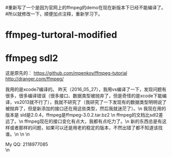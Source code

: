 #重新写了一个是因为官网上的ffmpeg的demo在现在新版本下已经不能编译了。
#所以就修改一下，顺便加点注释，重新学习下。
# ffmpeg-turtoral-modified
# ffmpeg sdl2
这是原先的：
https://github.com/mpenkov/ffmpeg-tutorial
http://dranger.com/ffmpeg/


我用的是xcode7编译的。
昨天（2016_05_27），我用vs编译了一下，发现问题有很多，很多编译错误（很多接口、数据类型被抛弃了，但是奇怪的是xcode下能编译，vs2013就不行了），我就不研究了（我研究了一下发现有的数据类型明明说了被抛弃了，但是新添加的接口还在用这些类型，然后我就迷茫了）。\n
我现在用的版本是 sld是2.0.4，ffmpeg是ffmpeg-3.0.2.tar.bz2 \n
ffmpeg的文档比sdl2差远了。\n
ffmpeg现在的接口变化有点大，我都有点吃力了。\n
新的东西总是有这样或者那样的问题，如果可以还是用老的稳定的版本，不然出错了都不知道该找谁。\n
\n
\n

My QQ: 2118977085  
\n
